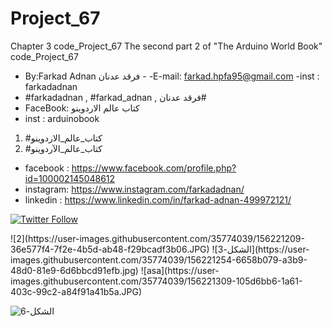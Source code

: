 # Project_67
Chapter 3 code_Project_67 The second part 2 of "The Arduino World Book" code_Project_67

-  By:Farkad Adnan فرقد عدنان - 
 -E-mail: farkad.hpfa95@gmail.com 
-inst : farkadadnan 
- #farkadadnan , #farkad_adnan , فرقد عدنان# 
- FaceBook: كتاب عالم الاردوينو 
- inst : arduinobook
1. #كتاب_عالم_الاردوينو
2. #كتاب_عالم_الآردوينو

* facebook : https://www.facebook.com/profile.php?id=100002145048612
* instagram:  https://www.instagram.com/farkadadnan/
* linkedin : https://www.linkedin.com/in/farkad-adnan-499972121/

 <p>
 <a href='https://mobile.twitter.com/farkadadnan'>
        <img alt="Twitter Follow" src="https://img.shields.io/twitter/follow/farkadadnan?label=%40farkadadnan&style=social" alt='Twitter' align="center"/>
    </a>
</p>
![2](https://user-images.githubusercontent.com/35774039/156221209-36e577f4-7f2e-4b5d-ab48-f29bcadf3b06.JPG)
![الشكل-3](https://user-images.githubusercontent.com/35774039/156221254-6658b079-a3b9-48d0-81e9-6d6bbcd91efb.jpg)
![asa](https://user-images.githubusercontent.com/35774039/156221309-105d6bb6-1a61-403c-99c2-a84f91a41b5a.JPG)

![الشكل-6](https://user-images.githubusercontent.com/35774039/156221343-a547ea79-94af-4c7d-987b-bcf8d975a884.jpg)

